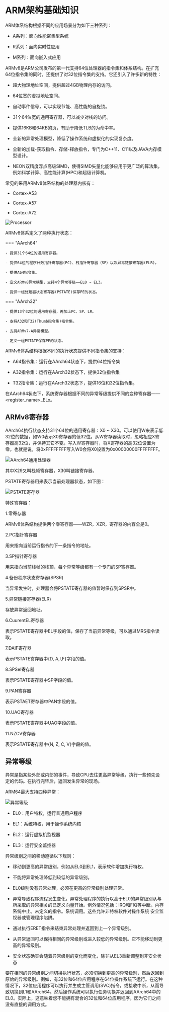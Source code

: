 # ARM架构基础知识

ARM体系结构根据不同的应用场景分为如下三种系列：

- A系列：面向性能密集型系统

- R系列：面向实时性应用

- M系列：面向嵌入式应用

ARMv8是ARM公司发布的第一代支持64位处理器的指令集和体系结构。在扩充64位指令集的同时，还提供了对32位指令集的支持。它还引入了许多新的特性：

- 超大物理地址空间，提供超过4GB物理内存的访问。

- 64位宽的虚拟地址空间。

- 自动事件信号，可以实现节能、高性能的自旋锁。

- 31个64位宽的通用寄存器，可以减少对栈的访问。

- 提供16KB和64KB的页，有助于降低TLB的为命中率。

- 全新的异常处理模型，降低了操作系统和虚拟化的实现复杂度。

- 全新的加载-获取指令、存储-释放指令，专门为C++11、C11以及JAVA内存模型设计。

- NEON双精度浮点高级SIMD，使得SIMD矢量化能够应用于更广泛的算法集，例如科学计算、高性能计算(HPC)和超级计算机。

常见的采用ARMv8体系结构的处理器内核有：

- Cortex-A53

- Cortex-A57

- Cortex-A72

![Processor](../images/arm/processor.png)

ARMv8体系定义了两种执行状态：

=== "AArch64"

    - 提供31个64位的通用寄存器。

    - 提供64位的程序计数指针寄存器(PC)、栈指针寄存器（SP）以及异常链接寄存器(ELR)。
    
    - 提供A64指令集。

    - 定义ARMv8异常模型，支持4个异常等级——EL0 ~ EL3。
    
    - 提供一组处理器状态寄存器(PSTATE)保存PE的状态。

=== "AArch32"

    - 提供13个32位的通用寄存器，再加上PC、SP、LR。
    
    - 支持A32和T32(Thumb指令集)指令集。

    - 支持ARMv7-A异常模型。

    - 定义一组PSTATE保存PE的状态。

ARMv8体系结构根据不同的执行状态提供不同指令集的支持：

- A64指令集：运行在AArch64状态下，提供64位指令集

- A32指令集：运行在AArch32状态下，提供32位指令集

- T32指令集：运行在AArch32状态下，提供16位和32位指令集。

在AArch64状态下，系统寄存器根据不同的异常等级提供不同的变种寄存器——<register_name\>_ELx。

## ARMv8寄存器

AArch64执行状态支持31个64位的通用寄存器：X0 ~ X30。可以使用W来表示低32位的数据，如W0表示X0寄存器的低32位。从W寄存器读取时，忽略相应X寄存器高32位，并保持其它不变。写入W寄存器时，将X寄存器的高32位设置为零。也就是说，将0xFFFFFFFF写入W0会将X0设置为0x00000000FFFFFFFF。

![AArch64通用处理器](../images/arm/gp_registers.webp)

其中X29又叫栈帧寄存器，X30叫链接寄存器。

PSTATE寄存器用来表示当前处理器状态，如下图：

![PSTATE寄存器](../images/arm/pstate.webp)

特殊寄存器：

1.零寄存器

ARMv8体系结构提供两个零寄存器——WZR，XZR，寄存器的内容全是0。

2.PC指针寄存器

用来指向当前运行指令的下一条指令的地址。

3.SP指针寄存器

用来指向当前栈帧的栈顶，每个异常等级都有一个专门的SP寄存器。

4.备份程序状态寄存器(SPSR)

当异常发生时，处理器会将PSTATE寄存器的值暂时保存到SPSR中。

5.异常链接寄存器(ELR)

存放异常返回地址。

6.CuurentEL寄存器

表示PSTATE寄存器中EL字段的值，保存了当前异常等级，可以通过MRS指令读取。

7.DAIF寄存器

表示PSTATE寄存器中{D, A,I,F}字段的值。

8.SPSel寄存器

表示PSTATE寄存器中SP字段的值。

9.PAN寄存器

表示PSTAET寄存器中PAN字段的值。

10.UAO寄存器

表示PSTATE寄存器中UAO字段的值。

11.NZCV寄存器

表示PSTATE寄存器中{N, Z, C, V}字段的值。

## 异常等级

异常是指某些外部或内部的事件，导致CPU去往更高异常等级，执行一些预先设定的代码。在执行完毕后，返回发生异常的现场。

ARM64最大支持四种异常：

![异常等级](../images/arm/exception_level.webp)

- EL0：用户特权，运行普通用户程序

- EL1：系统特权，用于操作系统内核

- EL2：运行虚拟机监视器
  
- EL3：运行安全监控器

异常级别之间的移动遵循以下规则：

- 移动到更高的异常级别，例如从EL0到EL1，表示软件增加执行特权。

- 不能将异常处理降低到较低的异常级别。

- EL0级别没有异常处理，必须在更高的异常级别处理异常。

- 异常导致程序流程发生变化。异常处理程序的执行以高于EL0的异常级别从与所采取的异常相关的已定义向量开始。例外情况包括：IRQ和FIQ等中断。内存系统中止。未定义的指令。系统调用。这些允许非特权软件对操作系统 安全监视器或管理程序陷阱。

- 通过执行ERET指令来结束异常处理并返回到上一个异常级别。

- 从异常返回可以保持相同的异常级别或进入较低的异常级别。它不能移动到更高的异常级别。

- 安全状态确实会随着异常级别的变化而变化，除非从EL3重新调整到非安全状态

要在相同的异常级别之间切换执行状态，必须切换到更高的异常级别，然后返回到原始的异常级别。例如，有32位和64位应用程序在64位操作系统下运行。在这种情况下，32位应用程序可以执行并生成主管调用(SVC)指令，或接收中断，从而导致切换到L1和AArch64。然后操作系统可以执行任务切换并返回到AArch64中的EL0。实际上，这意味着您不能拥有混合的32位和64位应用程序，因为它们之间没有直接的调用方式。
